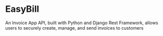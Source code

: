 # EasyBill

An Invoice App API, built with Python and Django Rest Framework, allows users to securely create, manage, and send invoices to customers